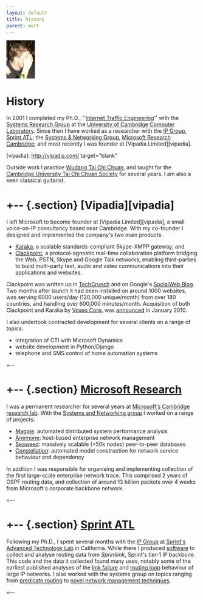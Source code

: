```yaml
---
layout: default
title: history
parent: mort
---
```


<img class='inset right' 
     src='/images/mort-hiding.png' 
     title='Richard Mortier' 
     alt='Photo of Richard Mortier' height='100px' />

History
=======

In 2001 I completed my Ph.D., ''[Internet Traffic Engineering][phd]''
with the [Systems Research Group][srg] at the [University of
Cambridge][ucam] [Computer Laboratory][cucl].  Since then I have
worked as a researcher with the [IP Group][ipgroup], [Sprint
ATL][atl]; the [Systems &amp; Networking Group][camsys], [Microsoft
Research Cambridge][msrc]; and most recently I was founder at [Vipadia
Limited][vipadia].

[phd]: http://www.cl.cam.ac.uk/techreports/UCAM-CL-TR-532.pdf
[srg]: http://www.cl.cam.ac.uk/research/srg/netos/
[ucam]: http://www.cam.ac.uk/
[cucl]: http://www.cl.cam.ac.uk/
[ipgroup]: http://www.sprintlabs.com/ipgroup.html
[atl]: http://www.sprintlabs.com/
[camsys]: http://research.microsoft.com/en-us/groups/camsys/default.aspx
[msrc]: http://research.microsoft.com/en-us/labs/cambridge/default.aspx
[vipadia]: http://vipadia.com/ target="blank"

Outside work I practice [Wudang
Tai Chi Chuan][wudang], and taught for the [Cambridge University Tai
Chi Chuan Society][cutccs] for several years.  I am also a keen
classical guitarist.

[wudang]: http://www.taichichuan.co.uk/
[cutccs]: http://www.srcf.ucam.org/cutccs/

+-- {.section}
[Vipadia][vipadia]
=======

I left Microsoft to become founder at [Vipadia Limited][vipadia], a
small voice-on-IP consultancy based near Cambridge.  With my
co-founder I designed and implemented the company's two main products:

- [Karaka][], a scalable standards-compliant Skype-XMPP gateway; and
- [Clackpoint][], a protocol-agnostic real-time collaboration platform
  bridging the Web, PSTN, Skype and Google Talk networks, enabling
  third-parties to build multi-party text, audio and video
  communications into their applications and websites.  

Clackpoint was written up in [TechCrunch][] and on Google's [SocialWeb
Blog][socialweb].  Two months after launch it had been installed on
around 1000 websites, was serving 6000 users/day (120,000
unique/month) from over 180 countries, and handling over 600,000
minutes/month.  Acquisition of both Clackpoint and Karaka by [Voxeo
Corp.][voxeo] was [announced][] in January 2010.

[Clackpoint]: http://clackpoint.com/
[Karaka]: http://code.google.com/p/karaka/
[voxeo]: http://voxeo.com/
[announced]: http://www.voxeo.com/clackpointfaq/
[TechCrunch]: http://techcrunch.com/2009/06/30/clackpoint-brings-voice-document-sharing-to-google-friend-connect/
[socialweb]: http://googlesocialweb.blogspot.com/2009/06/introducing-clackpoint-gadget.html

I also undertook contracted development for several clients on a range
of topics:

- integration of CTI with Microsoft Dynamics
- website development in Python/Django
- telephone and SMS control of home automation systems

=--

+-- {.section}
[Microsoft Research][msrc]
==================

I was a permanent researcher for several years at [Microsoft's
Cambridge research lab][msrc].  With the [Systems and Networking
group][camsys] I worked on a range of projects:
- [Magpie][]: automated distributed system performance analysis
- [Anemone][]: host-based enterprise network management
- [Seaweed][]: massively scalable (&gt;50k nodes) peer-to-peer databases
- [Constellation][]: automated model construction for network service
  behaviour and dependency

[Magpie]: http://research.microsoft.com/en-us/projects/magpie/
[Anemone]: http://research.microsoft.com/en-us/projects/anemone/
[Seaweed]: http://research.microsoft.com/en-us/projects/seaweed/
[Constellation]: http://research.microsoft.com/en-us/projects/constellation/

In addition I was responsible for organising and implementing
collection of the first large-scale enterprise network trace.  This
comprised 2 years of OSPF routing data, and collection of around 13
billion packets over 4 weeks from Microsoft's corporate backbone
network. 

=--

+-- {.section}
[Sprint ATL][atl]
==========

Following my Ph.D., I spent several months with the [IP
Group][ipgroup] at [Sprint's Advanced Technology Lab][atl] in
California.  While there I produced [software][pyrt] to collect and
analyse routing data from _Sprintlink_, Sprint's tier-1 IP backbone.
This code and the data it collected found many uses, notably some of
the earliest published analyses of the [link failure][linkfail] and
[routing loop][loops] behaviour of large IP networks.  I also worked
with the systems group on topics ranging from [predicate
routing][predrt] to [novel network management techniques][infospect].

[pyrt]: http://research.sprintlabs.com/pyrt/
[predrt]: http://doi.acm.org/10.1145/774763.774773
[infospect]: http://doi.acm.org/10.1145/1133373.1133379
[linkfail]: http://doi.acm.org/10.1145/637201.637238
[loops]: http://doi.acm.org/10.1145/637201.637217

=--
